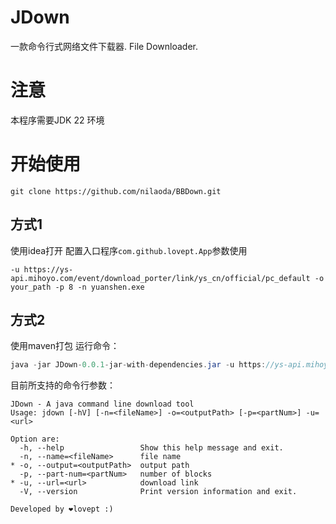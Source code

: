 # JDown
一款命令行式网络文件下载器. File Downloader.

# 注意
本程序需要JDK 22 环境

# 开始使用
```
git clone https://github.com/nilaoda/BBDown.git
```
## 方式1
使用idea打开
配置入口程序`com.github.lovept.App`参数使用
```
-u https://ys-api.mihoyo.com/event/download_porter/link/ys_cn/official/pc_default -o your_path -p 8 -n yuanshen.exe
```
## 方式2
使用maven打包
运行命令：
```java
java -jar JDown-0.0.1-jar-with-dependencies.jar -u https://ys-api.mihoyo.com/event/download_porter/link/ys_cn/official/pc_default -o your_path -p 8 -n yuanshen.exe
```

目前所支持的命令行参数：
```
JDown - A java command line download tool
Usage: jdown [-hV] [-n=<fileName>] -o=<outputPath> [-p=<partNum>] -u=<url>

Option are:
  -h, --help                 Show this help message and exit.
  -n, --name=<fileName>      file name
* -o, --output=<outputPath>  output path
  -p, --part-num=<partNum>   number of blocks
* -u, --url=<url>            download link
  -V, --version              Print version information and exit.

Developed by ❤️lovept :)
```
